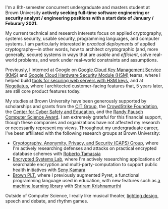 I'm a 8th-semester concurrent undergraduate and masters student at Brown University **actively seeking full-time software engineering or security analyst / engineering positions with a start date of January / Feburary 2021.**

My current technical and research interests focus on applied cryptography, systems security, usable security, programming languages, and computer systems. I am particularly interested in _practical deployments_ of applied cryptography&mdash;in other words, how to architect cryptographic (and, more generally, secure) systems in ways that are _usable_ and _efficient_, solve real-world problems, and work under real-world constraints and assumptions.

Previously, I interned at Google on [Google Cloud Key Management Service (KMS)](https://cloud.google.com/security-key-management) and [Google Cloud Hardware Security Module (HSM)](https://cloud.google.com/kms/docs/hsm) teams, where I helped build [tools for securing web servers with HSM keys](https://github.com/googleinterns/cloud-kms-oss-tools), and at [Negotiatus](https://www.negotiatus.com/), where I architected customer-facing features that, 5 years later, are still core product features today.

My studies at Brown University have been generously supported by scholarships and grants from the [CIT Group](https://learnmore.scholarsapply.org/cit/#:~:text=CIT%20Group%20has%20established%20a,or%20institution%20of%20advanced%20education.), the [CrowdStrike Foundation](https://www.crowdstrike.org/scholarships.html), the [Center for Cyber Safety and Education](https://iamcybersafe.org/s/undergraduate-scholarships), and the [Randy Pausch Computer Science Award](https://cs.brown.edu/news/2021/03/24/ross-briden-and-zachary-espiritu-win-randy-f-pausch-computer-science-undergraduate-summer-research-award/). I am extremely grateful for this financial support, though these companies and organizations have not affected my research or necessarily represent my views. Throughout my undergraduate career, I've been affiliated with the following research groups at Brown University:

- [Cryptography, Anonymity, Privacy, and Security (CAPS) Group](http://caps.cs.brown.edu/), where I'm actively researching defenses and attacks on practical encrypted database schemes with [Roberto Tamassia](https://www.tamassia.net/)
- [Encrypted Systems Lab](http://esl.cs.brown.edu/), where I'm actively researching applications of searchable encryption and multi-party-computation to support public health initiatives with [Seny Kamara](http://cs.brown.edu/~seny/)
- [Brown PLT](https://cs.brown.edu/research/plt/), where I previously augmented Pyret, a functional programming language used in education, with new features such as [a machine learning library](https://cs0190.github.io/tensorflow.html) with [Shriram Krishnamurthi](http://cs.brown.edu/~sk/)

Outside of Computer Science, I really like musical theater, [lighting design](design/lighting-design/), speech and debate, and rhythm games.
